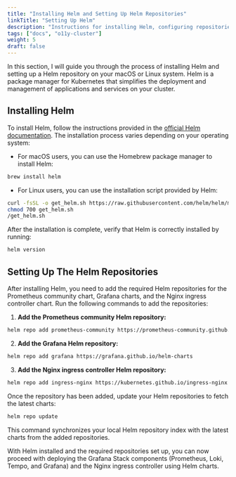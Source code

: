 ```yaml
---
title: "Installing Helm and Setting Up Helm Repositories"
linkTitle: "Setting Up Helm"
description: "Instructions for installing Helm, configuring repositories, and an introduction to Helm charts and their usage in Kubernetes deployments."
tags: ["docs", "o11y-cluster"]
weight: 5
draft: false
---
```


In this section, I will guide you through the process of installing Helm and setting up a Helm repository on your macOS or Linux system. Helm is a package manager for Kubernetes that simplifies the deployment and management of applications and services on your cluster.

## Installing Helm
To install Helm, follow the instructions provided in the [official Helm documentation](https://helm.sh/docs/intro/install/). The installation process varies depending on your operating system:

  - For macOS users, you can use the Homebrew package manager to install Helm:
  ```bash
  brew install helm
  ```

  - For Linux users, you can use the installation script provided by Helm:
  ```bash
  curl -fsSL -o get_helm.sh https://raw.githubusercontent.com/helm/helm/main/scripts/get-helm-3
  chmod 700 get_helm.sh
  /get_helm.sh
  ```

After the installation is complete, verify that Helm is correctly installed by running:

```bash
helm version
```

## Setting Up The Helm Repositories
After installing Helm, you need to add the required Helm repositories for the Prometheus community chart, Grafana charts, and the Nginx ingress controller chart. Run the following commands to add the repositories:

1. **Add the Prometheus community Helm repository:**

```bash
helm repo add prometheus-community https://prometheus-community.github.io/helm-charts
```

2. **Add the Grafana Helm repository:**

```bash
helm repo add grafana https://grafana.github.io/helm-charts
```

3. **Add the Nginx ingress controller Helm repository:**

```bash
helm repo add ingress-nginx https://kubernetes.github.io/ingress-nginx
```

Once the repository has been added, update your Helm repositories to fetch the latest charts:

```bash
helm repo update
```

This command synchronizes your local Helm repository index with the latest charts from the added repositories.

With Helm installed and the required repositories set up, you can now proceed with deploying the Grafana Stack components (Prometheus, Loki, Tempo, and Grafana) and the Nginx ingress controller using Helm charts.
